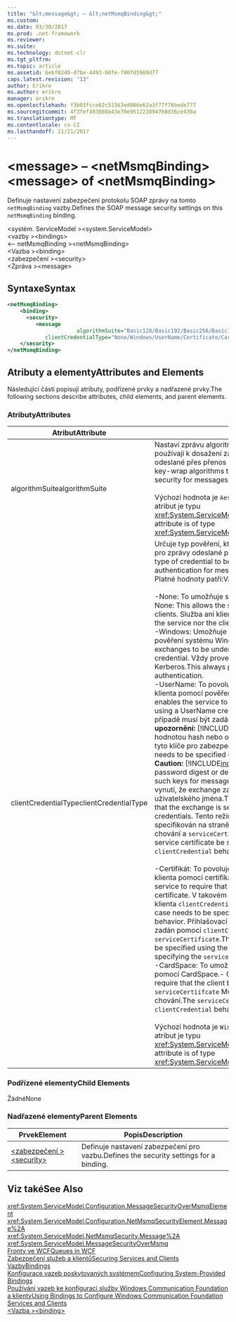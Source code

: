 ```yaml
---
title: "&lt;message&gt; – &lt;netMsmqBinding&gt;"
ms.custom: 
ms.date: 03/30/2017
ms.prod: .net-framework
ms.reviewer: 
ms.suite: 
ms.technology: dotnet-clr
ms.tgt_pltfrm: 
ms.topic: article
ms.assetid: 6ebf0240-d7be-4493-b0fe-f00fd5989d77
caps.latest.revision: "13"
author: Erikre
ms.author: erikre
manager: erikre
ms.openlocfilehash: f3b03fcce02c51563ed006e62a3f77f76bede777
ms.sourcegitcommit: 4f3fef493080a43e70e951223894768d36ce430a
ms.translationtype: MT
ms.contentlocale: cs-CZ
ms.lasthandoff: 11/21/2017
---
```

# <a name="ltmessagegt-of-ltnetmsmqbindinggt"></a><span data-ttu-id="7b2ae-102">&lt;message&gt; – &lt;netMsmqBinding&gt;</span><span class="sxs-lookup"><span data-stu-id="7b2ae-102">&lt;message&gt; of &lt;netMsmqBinding&gt;</span></span>
<span data-ttu-id="7b2ae-103">Definuje nastavení zabezpečení protokolu SOAP zprávy na tomto `netMsmqBinding` vazby.</span><span class="sxs-lookup"><span data-stu-id="7b2ae-103">Defines the SOAP message security settings on this `netMsmqBinding` binding.</span></span>  
  
 <span data-ttu-id="7b2ae-104">\<systém. ServiceModel ></span><span class="sxs-lookup"><span data-stu-id="7b2ae-104">\<system.ServiceModel></span></span>  
<span data-ttu-id="7b2ae-105">\<vazby ></span><span class="sxs-lookup"><span data-stu-id="7b2ae-105">\<bindings></span></span>  
<span data-ttu-id="7b2ae-106">\<– netMsmqBinding ></span><span class="sxs-lookup"><span data-stu-id="7b2ae-106">\<netMsmqBinding></span></span>  
<span data-ttu-id="7b2ae-107">\<Vazba ></span><span class="sxs-lookup"><span data-stu-id="7b2ae-107">\<binding></span></span>  
<span data-ttu-id="7b2ae-108">\<zabezpečení ></span><span class="sxs-lookup"><span data-stu-id="7b2ae-108">\<security></span></span>  
<span data-ttu-id="7b2ae-109">\<Zpráva ></span><span class="sxs-lookup"><span data-stu-id="7b2ae-109">\<message></span></span>  
  
## <a name="syntax"></a><span data-ttu-id="7b2ae-110">Syntaxe</span><span class="sxs-lookup"><span data-stu-id="7b2ae-110">Syntax</span></span>  
  
```xml  
<netMsmqBinding>  
    <binding>  
      <security>  
         <message   
                      algorithmSuite="Basic128/Basic192/Basic256/Basic128Rsa15/Basic256Rsa15/TripleDes/TripleDesRsa15/Basic128Sha256/Basic192Sha256/TripleDesSha256/Basic128Sha256Rsa15/Basic192Sha256Rsa15/Basic256Sha256Rsa15/TripleDesSha256Rsa15"  
            clientCredentialType="None/Windows/UserName/Certificate/CardSpace" />  
    </security>  
</netMsmqBinding>  
```  
  
## <a name="attributes-and-elements"></a><span data-ttu-id="7b2ae-111">Atributy a elementy</span><span class="sxs-lookup"><span data-stu-id="7b2ae-111">Attributes and Elements</span></span>  
 <span data-ttu-id="7b2ae-112">Následující části popisují atributy, podřízené prvky a nadřazené prvky.</span><span class="sxs-lookup"><span data-stu-id="7b2ae-112">The following sections describe attributes, child elements, and parent elements.</span></span>  
  
### <a name="attributes"></a><span data-ttu-id="7b2ae-113">Atributy</span><span class="sxs-lookup"><span data-stu-id="7b2ae-113">Attributes</span></span>  
  
|<span data-ttu-id="7b2ae-114">Atribut</span><span class="sxs-lookup"><span data-stu-id="7b2ae-114">Attribute</span></span>|<span data-ttu-id="7b2ae-115">Popis</span><span class="sxs-lookup"><span data-stu-id="7b2ae-115">Description</span></span>|  
|---------------|-----------------|  
|<span data-ttu-id="7b2ae-116">algorithmSuite</span><span class="sxs-lookup"><span data-stu-id="7b2ae-116">algorithmSuite</span></span>|<span data-ttu-id="7b2ae-117">Nastaví zprávu algoritmy šifrování a klíč wrap, které se používají k dosažení zabezpečení na základě zpráv pro zprávy odeslané přes přenos MSMQ.</span><span class="sxs-lookup"><span data-stu-id="7b2ae-117">Sets the message encryption and key-wrap algorithms that are used to achieve message-based security for messages sent over MSMQ transport.</span></span><br /><br /> <span data-ttu-id="7b2ae-118">Výchozí hodnota je `Aes256`.</span><span class="sxs-lookup"><span data-stu-id="7b2ae-118">The default value is `Aes256`.</span></span> <span data-ttu-id="7b2ae-119">Tento atribut je typu <xref:System.ServiceModel.Security.SecurityAlgorithmSuite>.</span><span class="sxs-lookup"><span data-stu-id="7b2ae-119">This attribute is of type <xref:System.ServiceModel.Security.SecurityAlgorithmSuite>.</span></span>|  
|<span data-ttu-id="7b2ae-120">clientCredentialType</span><span class="sxs-lookup"><span data-stu-id="7b2ae-120">clientCredentialType</span></span>|<span data-ttu-id="7b2ae-121">Určuje typ pověření, který se má použít při ověřování klienta pro zprávy odeslané přes přenosu služby MSMQ.</span><span class="sxs-lookup"><span data-stu-id="7b2ae-121">Specifies the type of credential to be used when performing client authentication for messages sent over the MSMQ transport.</span></span> <span data-ttu-id="7b2ae-122">Platné hodnoty patří:</span><span class="sxs-lookup"><span data-stu-id="7b2ae-122">Valid values include the following:</span></span><br /><br /> <span data-ttu-id="7b2ae-123">-None: To umožňuje službu k interakci s anonymní klienty.</span><span class="sxs-lookup"><span data-stu-id="7b2ae-123">-   None: This allows the service to interact with anonymous clients.</span></span> <span data-ttu-id="7b2ae-124">Služba ani klient vyžaduje přihlašovací údaje.</span><span class="sxs-lookup"><span data-stu-id="7b2ae-124">Neither the service nor the client requires a credential.</span></span><br /><span data-ttu-id="7b2ae-125">-Windows: Umožňuje výměnu SOAP pod pro ověřený kontext pověření systému Windows.</span><span class="sxs-lookup"><span data-stu-id="7b2ae-125">-   Windows: This enables the SOAP exchanges to be under the authenticated context of a Windows credential.</span></span> <span data-ttu-id="7b2ae-126">Vždy provede ověřování založené na protokolu Kerberos.</span><span class="sxs-lookup"><span data-stu-id="7b2ae-126">This always performs Kerberos-based authentication.</span></span><br /><span data-ttu-id="7b2ae-127">-UserName: To povoluje službu tak, aby vyžadovala, ověření klienta pomocí pověření uživatelského jména.</span><span class="sxs-lookup"><span data-stu-id="7b2ae-127">-   UserName: This enables the service to require that the client be authenticated using a UserName credential.</span></span> <span data-ttu-id="7b2ae-128">Přihlašovací údaje v takovém případě musí být zadán pomocí `clientCredentials` chování **upozornění:** [!INCLUDE[indigo1](../../../../../includes/indigo1-md.md)] nepodporuje odesílání heslo hodnotou hash nebo odvozování klíče pomocí hesla a použití tyto klíče pro zabezpečení zpráv.  </span><span class="sxs-lookup"><span data-stu-id="7b2ae-128">The credential in this case needs to be specified using the `clientCredentials` behavior **Caution:**  [!INCLUDE[indigo1](../../../../../includes/indigo1-md.md)] does not support sending a password digest or deriving keys using password and using such keys for message security.</span></span> <span data-ttu-id="7b2ae-129">Proto [!INCLUDE[indigo2](../../../../../includes/indigo2-md.md)] vynutí, že exchange zabezpečené při použití pověření uživatelského jména.</span><span class="sxs-lookup"><span data-stu-id="7b2ae-129">Therefore, [!INCLUDE[indigo2](../../../../../includes/indigo2-md.md)] enforces that the exchange is secured when using UserName credentials.</span></span> <span data-ttu-id="7b2ae-130">Tento režim vyžaduje, aby byl certifikát služby specifikován na straně klienta používá `clientCredential` chování a `serviceCertificate`.</span><span class="sxs-lookup"><span data-stu-id="7b2ae-130">This mode requires that the service certificate be specified on the client side using `clientCredential` behavior and `serviceCertificate`.</span></span> <br /><br /> <span data-ttu-id="7b2ae-131">-Certifikát: To povoluje službu tak, aby vyžadovala, ověření klienta pomocí certifikátu.</span><span class="sxs-lookup"><span data-stu-id="7b2ae-131">-   Certificate: This enables the service to require that the client be authenticated using a certificate.</span></span> <span data-ttu-id="7b2ae-132">V takovém případě musí být zadán pomocí pověření klienta `clientCredentials` chování.</span><span class="sxs-lookup"><span data-stu-id="7b2ae-132">The client credential in this case needs to be specified using the `clientCredentials` behavior.</span></span> <span data-ttu-id="7b2ae-133">Přihlašovací údaje služby v takovém případě musí být zadán pomocí `clientCredentials` chování zadáním `serviceCertificate`.</span><span class="sxs-lookup"><span data-stu-id="7b2ae-133">The service credential in this case needs to be specified using the `clientCredentials` behavior by specifying the `serviceCertificate`.</span></span><br /><span data-ttu-id="7b2ae-134">-CardSpace: To umožňuje službě vyžadují, ověření klienta pomocí CardSpace.</span><span class="sxs-lookup"><span data-stu-id="7b2ae-134">-   CardSpace: This allows the service to require that the client be authenticated using a CardSpace.</span></span> <span data-ttu-id="7b2ae-135">`serviceCertiifcate` Musí být zřízená v `clientCredential` chování.</span><span class="sxs-lookup"><span data-stu-id="7b2ae-135">The `serviceCertiifcate` must be provisioned in the `clientCredential` behavior.</span></span><br /><br /> <span data-ttu-id="7b2ae-136">Výchozí hodnota je `Windows`.</span><span class="sxs-lookup"><span data-stu-id="7b2ae-136">The default value is `Windows`.</span></span> <span data-ttu-id="7b2ae-137">Tento atribut je typu <xref:System.ServiceModel.MessageCredentialType>.</span><span class="sxs-lookup"><span data-stu-id="7b2ae-137">This attribute is of type <xref:System.ServiceModel.MessageCredentialType>.</span></span>|  
  
### <a name="child-elements"></a><span data-ttu-id="7b2ae-138">Podřízené elementy</span><span class="sxs-lookup"><span data-stu-id="7b2ae-138">Child Elements</span></span>  
 <span data-ttu-id="7b2ae-139">Žádné</span><span class="sxs-lookup"><span data-stu-id="7b2ae-139">None</span></span>  
  
### <a name="parent-elements"></a><span data-ttu-id="7b2ae-140">Nadřazené elementy</span><span class="sxs-lookup"><span data-stu-id="7b2ae-140">Parent Elements</span></span>  
  
|<span data-ttu-id="7b2ae-141">Prvek</span><span class="sxs-lookup"><span data-stu-id="7b2ae-141">Element</span></span>|<span data-ttu-id="7b2ae-142">Popis</span><span class="sxs-lookup"><span data-stu-id="7b2ae-142">Description</span></span>|  
|-------------|-----------------|  
|[<span data-ttu-id="7b2ae-143">\<zabezpečení ></span><span class="sxs-lookup"><span data-stu-id="7b2ae-143">\<security></span></span>](../../../../../docs/framework/configure-apps/file-schema/wcf/security-of-netmsmqbinding.md)|<span data-ttu-id="7b2ae-144">Definuje nastavení zabezpečení pro vazbu.</span><span class="sxs-lookup"><span data-stu-id="7b2ae-144">Defines the security settings for a binding.</span></span>|  
  
## <a name="see-also"></a><span data-ttu-id="7b2ae-145">Viz také</span><span class="sxs-lookup"><span data-stu-id="7b2ae-145">See Also</span></span>  
 <xref:System.ServiceModel.Configuration.MessageSecurityOverMsmqElement>  
 <xref:System.ServiceModel.Configuration.NetMsmqSecurityElement.Message%2A>  
 <xref:System.ServiceModel.NetMsmqSecurity.Message%2A>  
 <xref:System.ServiceModel.MessageSecurityOverMsmq>  
 [<span data-ttu-id="7b2ae-146">Fronty ve WCF</span><span class="sxs-lookup"><span data-stu-id="7b2ae-146">Queues in WCF</span></span>](../../../../../docs/framework/wcf/feature-details/queues-in-wcf.md)  
 [<span data-ttu-id="7b2ae-147">Zabezpečení služeb a klientů</span><span class="sxs-lookup"><span data-stu-id="7b2ae-147">Securing Services and Clients</span></span>](../../../../../docs/framework/wcf/feature-details/securing-services-and-clients.md)  
 [<span data-ttu-id="7b2ae-148">Vazby</span><span class="sxs-lookup"><span data-stu-id="7b2ae-148">Bindings</span></span>](../../../../../docs/framework/wcf/bindings.md)  
 [<span data-ttu-id="7b2ae-149">Konfigurace vazeb poskytovaných systémem</span><span class="sxs-lookup"><span data-stu-id="7b2ae-149">Configuring System-Provided Bindings</span></span>](../../../../../docs/framework/wcf/feature-details/configuring-system-provided-bindings.md)  
 [<span data-ttu-id="7b2ae-150">Používání vazeb ke konfiguraci služby Windows Communication Foundation a klienty</span><span class="sxs-lookup"><span data-stu-id="7b2ae-150">Using Bindings to Configure Windows Communication Foundation Services and Clients</span></span>](http://msdn.microsoft.com/en-us/bd8b277b-932f-472f-a42a-b02bb5257dfb)  
 [<span data-ttu-id="7b2ae-151">\<Vazba ></span><span class="sxs-lookup"><span data-stu-id="7b2ae-151">\<binding></span></span>](../../../../../docs/framework/misc/binding.md)
